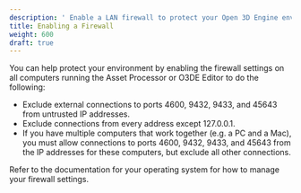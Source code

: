 ```yaml
---
description: ' Enable a LAN firewall to protect your Open 3D Engine environment '
title: Enabling a Firewall
weight: 600
draft: true
---
```




You can help protect your environment by enabling the firewall settings on all computers running the Asset Processor or O3DE Editor to do the following:
+ Exclude external connections to ports 4600, 9432, 9433, and 45643 from untrusted IP addresses.
+ Exclude connections from every address except 127.0.0.1.
+ If you have multiple computers that work together (e.g. a PC and a Mac), you must allow connections to ports 4600, 9432, 9433, and 45643 from the IP addresses for these computers, but exclude all other connections.

Refer to the documentation for your operating system for how to manage your firewall settings.
